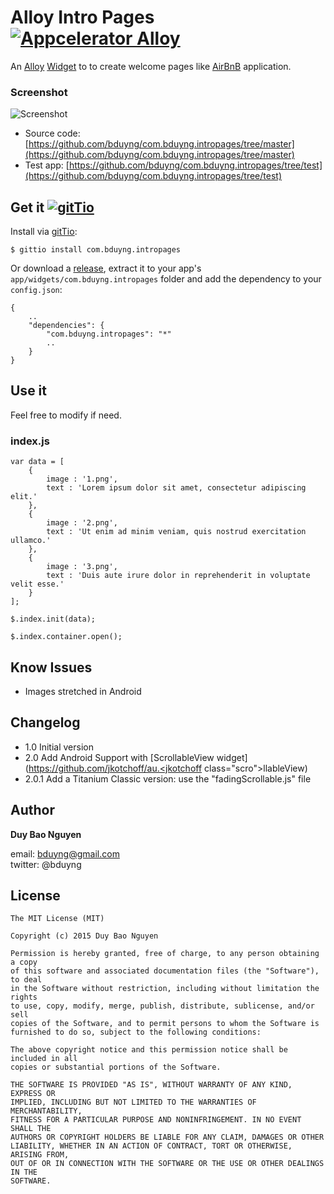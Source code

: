 # Alloy Intro Pages [![Appcelerator Alloy](http://www-static.appcelerator.com/badges/alloy-git-badge-sq.png)](http://appcelerator.com/alloy/)

An [Alloy](http://appcelerator.com/alloy) [Widget](http://docs.appcelerator.com/titanium/latest/#!/guide/Alloy_Widgets) to to create welcome pages like [AirBnB](https://itunes.apple.com/us/app/airbnb/id401626263?mt=8) application.

### Screenshot
![Screenshot](https://github.com/bduyng/com.bduyng.intropages/blob/test/demo.gif?raw=true)

* Source code: [https://github.com/bduyng/com.bduyng.intropages/tree/master](https://github.com/bduyng/com.bduyng.intropages/tree/master)
* Test app: [https://github.com/bduyng/com.bduyng.intropages/tree/test](https://github.com/bduyng/com.bduyng.intropages/tree/test)

## Get it [![gitTio](http://gitt.io/badge.png)](http://gitt.io/component/com.bduyng.intropages)

Install via [gitTio](http://gitt.io/component/com.bduyng.intropages):

	$ gittio install com.bduyng.intropages

Or download a [release](https://github.com/bduyng/com.bduyng.intropages/releases), extract it to your app's `app/widgets/com.bduyng.intropages` folder and add the dependency to your `config.json`:

	{
		..
		"dependencies": {
			"com.bduyng.intropages": "*"
			..
		}
	}	

## Use it

Feel free to modify if need.

### index.js
    var data = [
		{
			image : '1.png',
			text : 'Lorem ipsum dolor sit amet, consectetur adipiscing elit.'
		},
		{
			image : '2.png',
			text : 'Ut enim ad minim veniam, quis nostrud exercitation ullamco.'
		},
		{
			image : '3.png',
			text : 'Duis aute irure dolor in reprehenderit in voluptate velit esse.'
		}
	];

	$.index.init(data);

	$.index.container.open();

## Know Issues

* Images stretched in Android

## Changelog

* 1.0 Initial version
* 2.0 Add Android Support with [ScrollableView widget](https://github.com/jkotchoff/au.<jkotchoff class="scro"></jkotchoff>llableView)
* 2.0.1 Add a Titanium Classic version: use the "fadingScrollable.js" file

## Author

**Duy Bao Nguyen**  
<!-- web: http://www.napp.dk   -->
email: bduyng@gmail.com  
twitter: @bduyng  
 
## License

	The MIT License (MIT)
	
	Copyright (c) 2015 Duy Bao Nguyen
	
	Permission is hereby granted, free of charge, to any person obtaining a copy
	of this software and associated documentation files (the "Software"), to deal
	in the Software without restriction, including without limitation the rights
	to use, copy, modify, merge, publish, distribute, sublicense, and/or sell
	copies of the Software, and to permit persons to whom the Software is
	furnished to do so, subject to the following conditions:
	
	The above copyright notice and this permission notice shall be included in all
	copies or substantial portions of the Software.
	
	THE SOFTWARE IS PROVIDED "AS IS", WITHOUT WARRANTY OF ANY KIND, EXPRESS OR
	IMPLIED, INCLUDING BUT NOT LIMITED TO THE WARRANTIES OF MERCHANTABILITY,
	FITNESS FOR A PARTICULAR PURPOSE AND NONINFRINGEMENT. IN NO EVENT SHALL THE
	AUTHORS OR COPYRIGHT HOLDERS BE LIABLE FOR ANY CLAIM, DAMAGES OR OTHER
	LIABILITY, WHETHER IN AN ACTION OF CONTRACT, TORT OR OTHERWISE, ARISING FROM,
	OUT OF OR IN CONNECTION WITH THE SOFTWARE OR THE USE OR OTHER DEALINGS IN THE
	SOFTWARE.
